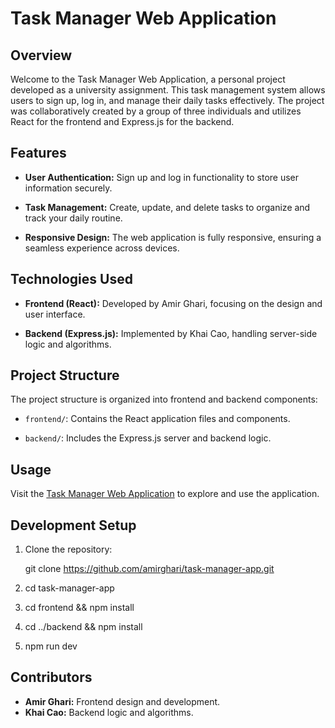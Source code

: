 # Task Manager Web Application

## Overview

Welcome to the Task Manager Web Application, a personal project developed as a university assignment. This task management system allows users to sign up, log in, and manage their daily tasks effectively. The project was collaboratively created by a group of three individuals and utilizes React for the frontend and Express.js for the backend.

## Features

- **User Authentication:** Sign up and log in functionality to store user information securely.

- **Task Management:** Create, update, and delete tasks to organize and track your daily routine.

- **Responsive Design:** The web application is fully responsive, ensuring a seamless experience across devices.

## Technologies Used

- **Frontend (React):** Developed by Amir Ghari, focusing on the design and user interface.

- **Backend (Express.js):** Implemented by Khai Cao, handling server-side logic and algorithms.

## Project Structure

The project structure is organized into frontend and backend components:

- `frontend/`: Contains the React application files and components.

- `backend/`: Includes the Express.js server and backend logic.

## Usage

Visit the [Task Manager Web Application](https://taskmanager-3qe6.onrender.com) to explore and use the application.

## Development Setup

1. Clone the repository:

   git clone https://github.com/amirghari/task-manager-app.git
   
2. cd task-manager-app
3. cd frontend && npm install
4. cd ../backend && npm install
5. npm run dev

## Contributors

- **Amir Ghari:** Frontend design and development.
- **Khai Cao:** Backend logic and algorithms.


